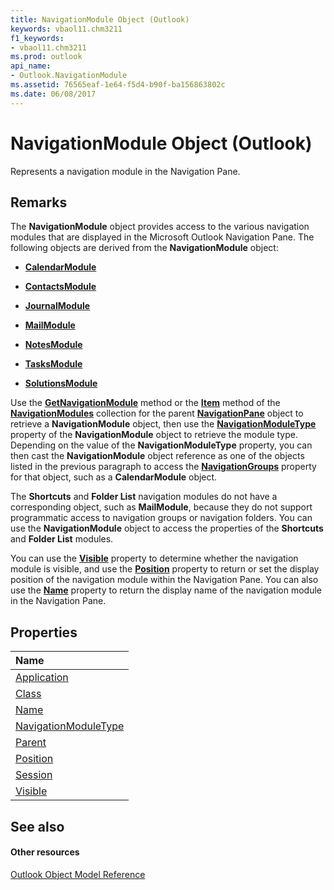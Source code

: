 ```yaml
---
title: NavigationModule Object (Outlook)
keywords: vbaol11.chm3211
f1_keywords:
- vbaol11.chm3211
ms.prod: outlook
api_name:
- Outlook.NavigationModule
ms.assetid: 76565eaf-1e64-f5d4-b90f-ba156863802c
ms.date: 06/08/2017
---
```



# NavigationModule Object (Outlook)

Represents a navigation module in the Navigation Pane.


## Remarks

The **NavigationModule** object provides access to the various navigation modules that are displayed in the Microsoft Outlook Navigation Pane. The following objects are derived from the **NavigationModule** object:


- **[CalendarModule](calendarmodule-object-outlook.md)**
    
- **[ContactsModule](contactsmodule-object-outlook.md)**
    
- **[JournalModule](journalmodule-object-outlook.md)**
    
- **[MailModule](mailmodule-object-outlook.md)**
    
- **[NotesModule](notesmodule-object-outlook.md)**
    
- **[TasksModule](tasksmodule-object-outlook.md)**
    
- **[SolutionsModule](solutionsmodule-object-outlook.md)**
    
 Use the **[GetNavigationModule](navigationmodules-getnavigationmodule-method-outlook.md)** method or the **[Item](navigationmodules-item-method-outlook.md)** method of the **[NavigationModules](navigationmodules-object-outlook.md)** collection for the parent **[NavigationPane](navigationpane-object-outlook.md)** object to retrieve a **NavigationModule** object, then use the **[NavigationModuleType](navigationmodule-navigationmoduletype-property-outlook.md)** property of the **NavigationModule** object to retrieve the module type. Depending on the value of the **NavigationModuleType** property, you can then cast the **NavigationModule** object reference as one of the objects listed in the previous paragraph to access the **[NavigationGroups](calendarmodule-navigationgroups-property-outlook.md)** property for that object, such as a **CalendarModule** object.

The **Shortcuts** and **Folder List** navigation modules do not have a corresponding object, such as **MailModule**, because they do not support programmatic access to navigation groups or navigation folders. You can use the **NavigationModule** object to access the properties of the **Shortcuts** and **Folder List** modules.

You can use the **[Visible](navigationmodule-visible-property-outlook.md)** property to determine whether the navigation module is visible, and use the **[Position](navigationmodule-position-property-outlook.md)** property to return or set the display position of the navigation module within the Navigation Pane. You can also use the **[Name](navigationmodule-name-property-outlook.md)** property to return the display name of the navigation module in the Navigation Pane.


## Properties



|**Name**|
|:-----|
|[Application](navigationmodule-application-property-outlook.md)|
|[Class](navigationmodule-class-property-outlook.md)|
|[Name](navigationmodule-name-property-outlook.md)|
|[NavigationModuleType](navigationmodule-navigationmoduletype-property-outlook.md)|
|[Parent](navigationmodule-parent-property-outlook.md)|
|[Position](navigationmodule-position-property-outlook.md)|
|[Session](navigationmodule-session-property-outlook.md)|
|[Visible](navigationmodule-visible-property-outlook.md)|

## See also


#### Other resources


[Outlook Object Model Reference](http://msdn.microsoft.com/library/73221b13-d8d8-99b8-3394-b95dbbfd5ddc%28Office.15%29.aspx)
